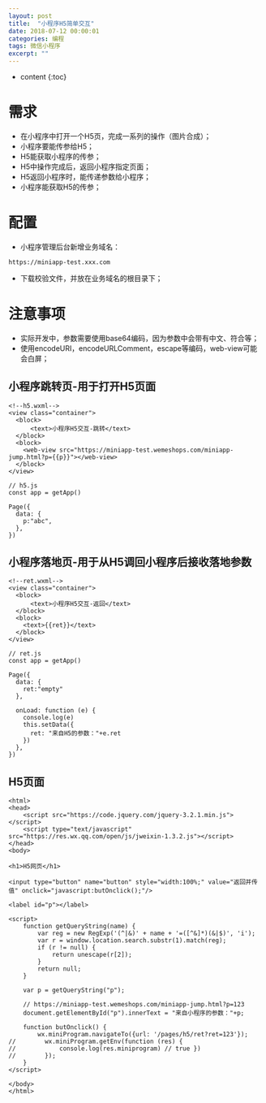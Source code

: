 ```yaml
---
layout: post
title:  "小程序H5简单交互"
date: 2018-07-12 00:00:01
categories: 编程
tags: 微信小程序
excerpt: ""
---
```


* content
{:toc}


# 需求
* 在小程序中打开一个H5页，完成一系列的操作（图片合成）；
* 小程序要能传参给H5；
* H5能获取小程序的传参；
* H5中操作完成后，返回小程序指定页面；
* H5返回小程序时，能传递参数给小程序；
* 小程序能获取H5的传参；

# 配置
* 小程序管理后台新增业务域名：
```
https://miniapp-test.xxx.com
```
* 下载校验文件，并放在业务域名的根目录下；


# 注意事项
* 实际开发中，参数需要使用base64编码，因为参数中会带有中文、符合等；
* 使用encodeURI，encodeURLComment，escape等编码，web-view可能会白屏；

## 小程序跳转页-用于打开H5页面
```
<!--h5.wxml-->
<view class="container">
  <block>
      <text>小程序H5交互-跳转</text>
  </block>
  <block>
    <web-view src="https://miniapp-test.wemeshops.com/miniapp-jump.html?p={{p}}"></web-view>
  </block>
</view>

```

```
// h5.js
const app = getApp()

Page({
  data: {
    p:"abc",
  },
})

```


## 小程序落地页-用于从H5调回小程序后接收落地参数
```
<!--ret.wxml-->
<view class="container">
  <block>
      <text>小程序H5交互-返回</text>
  </block>
  <block>
    <text>{{ret}}</text>
  </block>
</view>

```

```
// ret.js
const app = getApp()

Page({
  data: {
    ret:"empty"
  },

  onLoad: function (e) {
    console.log(e) 
    this.setData({
      ret: "来自H5的参数："+e.ret
    })
  },
})
```


## H5页面
```
<html>
<head>
    <script src="https://code.jquery.com/jquery-3.2.1.min.js"></script>
    <script type="text/javascript" src="https://res.wx.qq.com/open/js/jweixin-1.3.2.js"></script>
</head>
<body>

<h1>H5网页</h1>

<input type="button" name="button" style="width:100%;" value="返回并传值" onclick="javascript:butOnclick();"/>

<label id="p"></label>

<script>
    function getQueryString(name) {
        var reg = new RegExp('(^|&)' + name + '=([^&]*)(&|$)', 'i');
        var r = window.location.search.substr(1).match(reg);
        if (r != null) {
            return unescape(r[2]);
        }
        return null;
    }

    var p = getQueryString("p");

    // https://miniapp-test.wemeshops.com/miniapp-jump.html?p=123
    document.getElementById("p").innerText = "来自小程序的参数："+p;

    function butOnclick() {
        wx.miniProgram.navigateTo({url: '/pages/h5/ret?ret=123'});
//        wx.miniProgram.getEnv(function (res) {
//            console.log(res.miniprogram) // true })
//        });
    }
</script>

</body>
</html>
```

